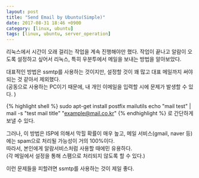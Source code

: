 ```yaml
---
layout: post
title: "Send Email by Ubuntu(Simple)"
date: 2017-08-31 18:46 +0900
category: [linux, ubuntu]
tags: [linux, ubuntu, server_operation]
---
```


리눅스에서 시간이 오래 걸리는 작업을 계속 진행해야만 했다. 작업이 끝나고 알람이 오도록 설정하고 싶어서 리눅스, 특히 우분투에서 메일을 보내는 방법을 알아보았다.<br />

대표적인 방법은 ssmtp를 사용하는 것이지만, 설정할 것이 꽤 많고 대표 메일까지 써야되는 것 같아서 제외했다.<br />
(공동으로 사용하는 PC이기 때문에, 내 개인 이메일을 입력할 시에 문제가 발생할 수 있다. )<br />

{% highlight shell %}
sudo apt-get install postfix mailutils
echo "mail test" | mail -s "test mail title" "example@mail.co.kr"
{% endhighlight %}
로 간단하게 보낼 수 있다.<br />

그러나, 이 방법은 ISP에 의해서 막힐 확률이 매우 높고, 메일 서비스(gmail, naver 등)에는 spam으로 처리될 가능성이 거의 100%이다.<br />
따라서, 본인에게 알람서비스처럼 사용할 때에민 유용하다.<br />
(각 메일에서 설정을 통해 스팸으로 처리되지 않도록 할 수 있다.)<br />

이런 문제들을 피할려면 ssmtp를 사용하는 것이 제일 좋다.






